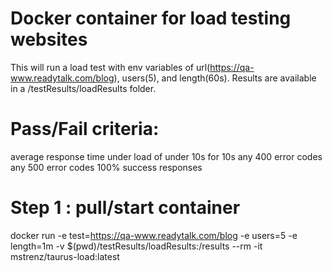 # Docker container for load testing websites
This will run a load test with env variables of url(https://qa-www.readytalk.com/blog), users(5), and length(60s).  Results are available in a /testResults/loadResults folder.

# Pass/Fail criteria:
average response time under load of under 10s for 10s
any 400 error codes
any 500 error codes
100% success responses


# Step 1 : pull/start container
docker run -e test=https://qa-www.readytalk.com/blog -e users=5 -e length=1m -v $(pwd)/testResults/loadResults:/results --rm -it mstrenz/taurus-load:latest

